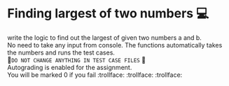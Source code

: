 # Finding largest of two numbers 💻
write the logic to find out the largest of given two numbers a and b.  
No need to take any input from console. The functions automatically takes the numbers and runs the test cases.  
:rotating_light:```DO NOT CHANGE ANYTHING IN TEST CASE FILES``` :rotating_light:  
Autograding is enabled for the assignment.  
You will be marked 0 if you fail :trollface: :trollface: :trollface: 

